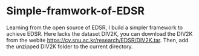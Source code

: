 # Simple-framwork-of-EDSR
Learning from the open source of EDSR, I build a simpler framework to achieve EDSR.
Here lacks the dataset DIV2K, you can download the DIV2K from the webite https://cv.snu.ac.kr/research/EDSR/DIV2K.tar.
Then, add the unzipped DIV2K folder to the current directory.
